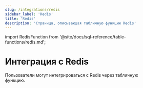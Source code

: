 ```yaml
---
slug: /integrations/redis
sidebar_label: 'Redis'
title: 'Redis'
description: 'Страница, описывающая табличную функцию Redis'
---
```


import RedisFunction from '@site/docs/sql-reference/table-functions/redis.md';


# Интеграция с Redis

Пользователи могут интегрироваться с Redis через табличную функцию. 

<RedisFunction/>

